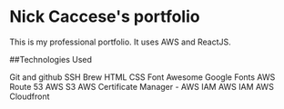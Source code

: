 # Nick Caccese's portfolio

This is my professional portfolio. It uses AWS and ReactJS.

##Technologies Used

Git and github
SSH
Brew
HTML
CSS
Font Awesome
Google Fonts
AWS Route 53
AWS S3
AWS Certificate Manager - AWS IAM
AWS IAM
AWS Cloudfront
